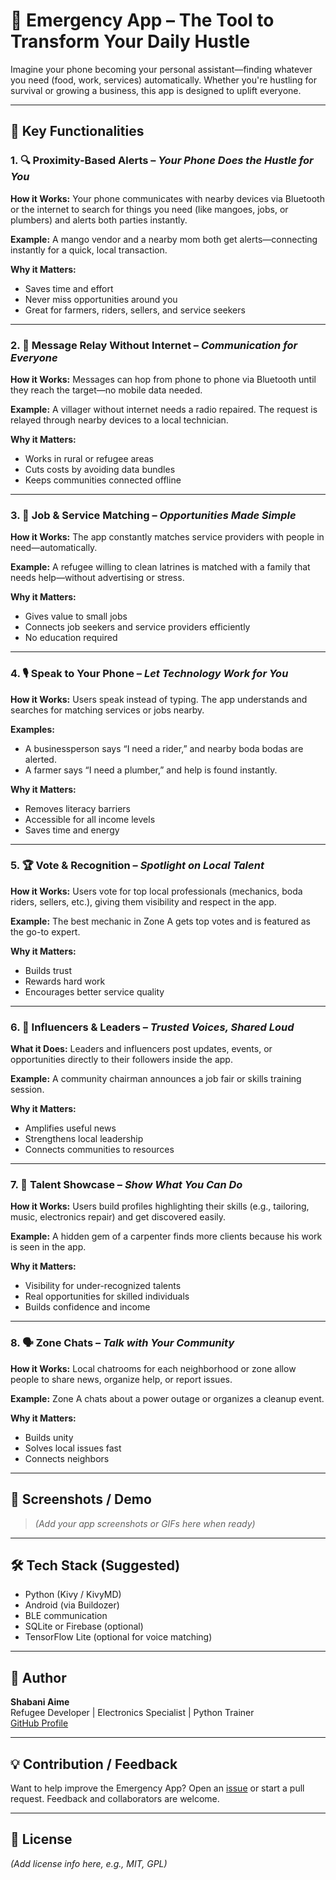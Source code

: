 
# 📱 Emergency App – The Tool to Transform Your Daily Hustle

Imagine your phone becoming your personal assistant—finding whatever you need (food, work, services) automatically. Whether you're hustling for survival or growing a business, this app is designed to uplift everyone.

---

## 🚀 Key Functionalities

### 1. 🔍 Proximity-Based Alerts – *Your Phone Does the Hustle for You*

**How it Works:**
Your phone communicates with nearby devices via Bluetooth or the internet to search for things you need (like mangoes, jobs, or plumbers) and alerts both parties instantly.

**Example:**
A mango vendor and a nearby mom both get alerts—connecting instantly for a quick, local transaction.

**Why it Matters:**
- Saves time and effort
- Never miss opportunities around you
- Great for farmers, riders, sellers, and service seekers

---

### 2. 📡 Message Relay Without Internet – *Communication for Everyone*

**How it Works:**
Messages can hop from phone to phone via Bluetooth until they reach the target—no mobile data needed.

**Example:**
A villager without internet needs a radio repaired. The request is relayed through nearby devices to a local technician.

**Why it Matters:**
- Works in rural or refugee areas
- Cuts costs by avoiding data bundles
- Keeps communities connected offline

---

### 3. 💼 Job & Service Matching – *Opportunities Made Simple*

**How it Works:**
The app constantly matches service providers with people in need—automatically.

**Example:**
A refugee willing to clean latrines is matched with a family that needs help—without advertising or stress.

**Why it Matters:**
- Gives value to small jobs
- Connects job seekers and service providers efficiently
- No education required

---

### 4. 🎙️ Speak to Your Phone – *Let Technology Work for You*

**How it Works:**
Users speak instead of typing. The app understands and searches for matching services or jobs nearby.

**Examples:**
- A businessperson says “I need a rider,” and nearby boda bodas are alerted.
- A farmer says “I need a plumber,” and help is found instantly.

**Why it Matters:**
- Removes literacy barriers
- Accessible for all income levels
- Saves time and energy

---

### 5. 🏆 Vote & Recognition – *Spotlight on Local Talent*

**How it Works:**
Users vote for top local professionals (mechanics, boda riders, sellers, etc.), giving them visibility and respect in the app.

**Example:**
The best mechanic in Zone A gets top votes and is featured as the go-to expert.

**Why it Matters:**
- Builds trust
- Rewards hard work
- Encourages better service quality

---

### 6. 📣 Influencers & Leaders – *Trusted Voices, Shared Loud*

**What it Does:**
Leaders and influencers post updates, events, or opportunities directly to their followers inside the app.

**Example:**
A community chairman announces a job fair or skills training session.

**Why it Matters:**
- Amplifies useful news
- Strengthens local leadership
- Connects communities to resources

---

### 7. 🎨 Talent Showcase – *Show What You Can Do*

**How it Works:**
Users build profiles highlighting their skills (e.g., tailoring, music, electronics repair) and get discovered easily.

**Example:**
A hidden gem of a carpenter finds more clients because his work is seen in the app.

**Why it Matters:**
- Visibility for under-recognized talents
- Real opportunities for skilled individuals
- Builds confidence and income

---

### 8. 🗣️ Zone Chats – *Talk with Your Community*

**How it Works:**
Local chatrooms for each neighborhood or zone allow people to share news, organize help, or report issues.

**Example:**
Zone A chats about a power outage or organizes a cleanup event.

**Why it Matters:**
- Builds unity
- Solves local issues fast
- Connects neighbors

---

## 📸 Screenshots / Demo

> *(Add your app screenshots or GIFs here when ready)*

---

## 🛠 Tech Stack (Suggested)

- Python (Kivy / KivyMD)
- Android (via Buildozer)
- BLE communication
- SQLite or Firebase (optional)
- TensorFlow Lite (optional for voice matching)

---

## 👤 Author

**Shabani Aime**  
Refugee Developer | Electronics Specialist | Python Trainer  
[GitHub Profile](https://github.com/aimeshabani)

---

## 💡 Contribution / Feedback

Want to help improve the Emergency App? Open an [issue](https://github.com/aimeshabani/EMERGENCY/issues) or start a pull request. Feedback and collaborators are welcome.

---

## 📢 License

*(Add license info here, e.g., MIT, GPL)*
